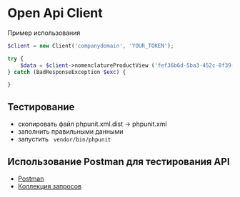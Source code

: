 # Open Api Client

Пример использования
```php
$client = new Client('companydomain', 'YOUR_TOKEN');

try {
    $data = $client->nomenclatureProductView ('fef36b6d-5ba3-452c-8f39-22a75912b674');
} catch (BadResponseException $exc) {

}
```

## Тестирование
- скопировать файл phpunit.xml.dist -> phpunit.xml
- заполнить правильными данными
- запустить ` vendor/bin/phpunit`


## Использование Postman для тестирования API
- [Postman](https://www.getpostman.com/apps)
- [Коллекция запросов](./postman/Collection.json)
